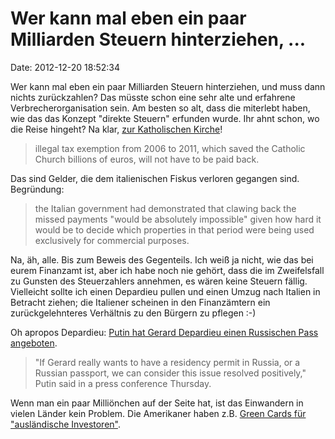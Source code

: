 Wer kann mal eben ein paar Milliarden Steuern hinterziehen, \...
================================================================

Date: 2012-12-20 18:52:34

Wer kann mal eben ein paar Milliarden Steuern hinterziehen, und muss
dann nichts zurückzahlen? Das müsste schon eine sehr alte und erfahrene
Verbrecherorganisation sein. Am besten so alt, dass die miterlebt haben,
wie das das Konzept \"direkte Steuern\" erfunden wurde. Ihr ahnt schon,
wo die Reise hingeht? Na klar, [zur Katholischen
Kirche](http://www.independent.co.uk/news/world/europe/eu-lets-catholic-church-off-its-billioneuro-tax-bill-8426163.html)!

> illegal tax exemption from 2006 to 2011, which saved the Catholic
> Church billions of euros, will not have to be paid back.

Das sind Gelder, die dem italienischen Fiskus verloren gegangen sind.
Begründung:

> the Italian government had demonstrated that clawing back the missed
> payments "would be absolutely impossible" given how hard it would be
> to decide which properties in that period were being used exclusively
> for commercial purposes.

Na, äh, alle. Bis zum Beweis des Gegenteils. Ich weiß ja nicht, wie das
bei eurem Finanzamt ist, aber ich habe noch nie gehört, dass die im
Zweifelsfall zu Gunsten des Steuerzahlers annehmen, es wären keine
Steuern fällig. Vielleicht sollte ich einen Depardieu pullen und einen
Umzug nach Italien in Betracht ziehen; die Italiener scheinen in den
Finanzämtern ein zurückgelehnteres Verhältnis zu den Bürgern zu pflegen
:-)

Oh apropos Depardieu: [Putin hat Gerard Depardieu einen Russischen Pass
angeboten](http://www.foxnews.com/entertainment/2012/12/20/vladimir-putin-offered-green-card-actor-gerard-depardieu-russian-passport/).

> \"If Gerard really wants to have a residency permit in Russia, or a
> Russian passport, we can consider this issue resolved positively,\"
> Putin said in a press conference Thursday.

Wenn man ein paar Milliönchen auf der Seite hat, ist das Einwandern in
vielen Länder kein Problem. Die Amerikaner haben z.B. [Green Cards für
\"ausländische Investoren\"](http://en.wikipedia.org/wiki/EB-5_visa).
